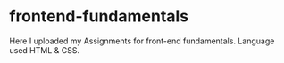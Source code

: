 # frontend-fundamentals
Here I uploaded my Assignments for front-end fundamentals. Language used HTML &amp; CSS.
